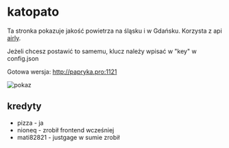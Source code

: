 # katopato

Ta stronka pokazuje jakość powietrza na śląsku i w Gdańsku. Korzysta z api [airly](https://developer.airly.eu/docs). 

Jeżeli chcesz postawić to samemu, klucz należy wpisać w "key" w config.json

Gotowa wersja: http://papryka.pro:1121

![pokaz](https://i.imgur.com/uaogMH3.png)
## kredyty
* pizza - ja
* nioneq - zrobił frontend wcześniej
* mati82821 - justgage w sumie zrobił